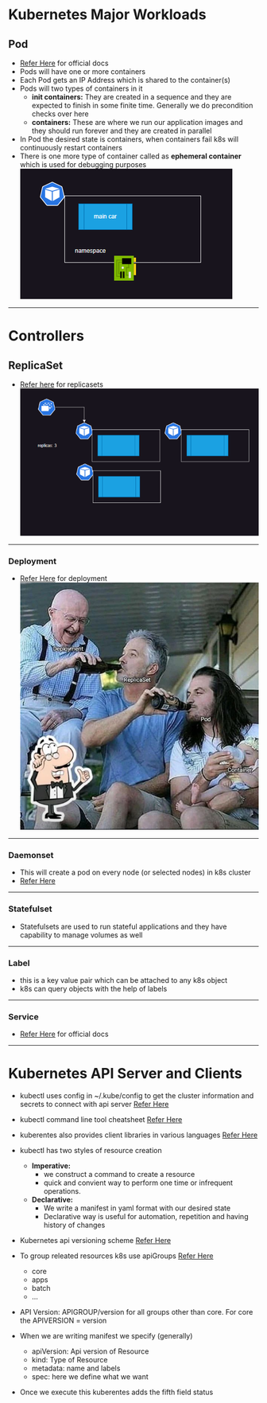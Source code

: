 # Kubernetes Major Workloads

## Pod

* [Refer Here](https://kubernetes.io/docs/concepts/workloads/pods/) for official docs
* Pods will have one or more containers
* Each Pod gets an IP Address which is shared to the container(s)
* Pods will two types of containers in it
  * **init containers:** They are created in a sequence and they are expected to finish in some finite time. Generally we do precondition checks over here
  * **containers:** These are where we run our application images and they should run forever and they are created in parallel
* In Pod the desired state is containers, when containers fail k8s will continuously restart containers
* There is one more type of container called as **ephemeral container** which is used for debugging purposes
![Preview](images/k8s10.png)

---

# Controllers

## ReplicaSet

* [Refer here](https://kubernetes.io/docs/concepts/workloads/controllers/replicaset/) for replicasets
![Preview](images/k8s11.png)

---

### Deployment

* [Refer Here](https://kubernetes.io/docs/concepts/workloads/controllers/deployment/) for deployment
![Preview](images/k8s12.png)

---

### Daemonset

* This will create a pod on every node (or selected nodes) in k8s cluster
* [Refer Here](https://kubernetes.io/docs/concepts/workloads/controllers/daemonset/)

---

### Statefulset

* Statefulsets are used to run stateful applications and they have capability to manage volumes as well

---

### Label

* this is a key value pair which can be attached to any k8s object
* k8s can query objects with the help of labels

---

### Service

* [Refer Here](https://kubernetes.io/docs/concepts/services-networking/service/) for official docs

---

# Kubernetes API Server and Clients

* kubectl uses config in ~/.kube/config to get the cluster information and secrets to connect with api server [Refer Here](https://kubernetes.io/docs/reference/kubectl/)
* kubectl command line tool cheatsheet [Refer Here](https://kubernetes.io/docs/reference/kubectl/quick-reference/)
* kuberentes also provides client libraries in various languages [Refer Here](https://kubernetes.io/docs/reference/using-api/client-libraries/)
* kubectl has two styles of resource creation
  * **Imperative:**
    * we construct a command to create a resource
    * quick and convient way to perform one time or infrequent operations.
  * **Declarative:**
    * We write a manifest in yaml format with our desired state
    * Declarative way is useful for automation, repetition and having history of changes
* Kubernetes api versioning scheme [Refer Here](https://kubernetes.io/docs/reference/using-api/#api-versioning)
* To group releated resources k8s use apiGroups [Refer Here](https://kubernetes.io/docs/reference/using-api/#api-groups)
  * core
  * apps
  * batch
  * …

* API Version: APIGROUP/version for all groups other than core. For core the APIVERSION = version
* When we are writing manifest we specify (generally)
  * apiVersion: Api version of Resource
  * kind: Type of Resource
  * metadata: name and labels
  * spec: here we define what we want
* Once we execute this kuberentes adds the fifth field status

